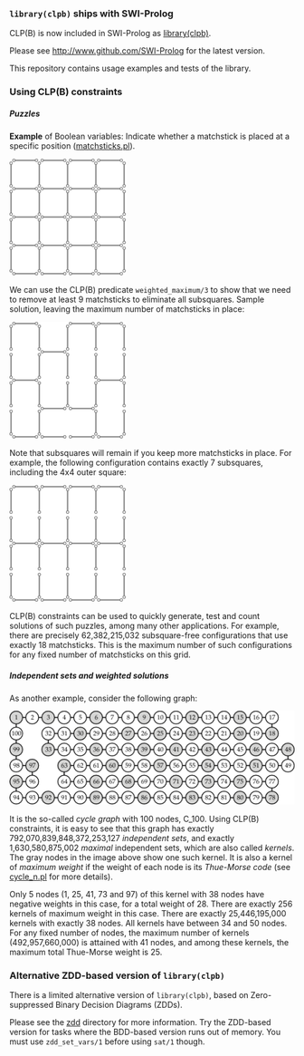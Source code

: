 ### `library(clpb)` ships with SWI-Prolog

CLP(B) is now included in SWI-Prolog as
[library(clpb)](http://www.swi-prolog.org/man/clpb.html).

Please see http://www.github.com/SWI-Prolog for the latest version.

This repository contains usage examples and tests of the library.

### Using CLP(B) constraints

##### Puzzles

**Example** of Boolean variables: Indicate whether a matchstick is
placed at a specific position ([matchsticks.pl](matchsticks.pl)).

![Matchsticks initial configuration](matchsticks1.png)

We can use the CLP(B) predicate `weighted_maximum/3` to show that we
need to remove at least 9 matchsticks to eliminate all subsquares.
Sample solution, leaving the maximum number of matchsticks in place:

![Matchsticks without any subsquares](matchsticks2.png)

Note that subsquares will remain if you keep more matchsticks in
place. For example, the following configuration contains exactly 7
subsquares, including the 4x4 outer square:

![Exactly 7 subsquares remaining](matchsticks3.png)

CLP(B) constraints can be used to quickly generate, test and count
solutions of such puzzles, among many other applications. For example,
there are precisely 62,382,215,032 subsquare-free configurations that
use exactly 18 matchsticks. This is the maximum number of such
configurations for any fixed number of matchsticks on this grid.

##### Independent sets and weighted solutions

As another example, consider the following graph:

![Maximal independent set of C_100](cyclegraph.png)

It is the so-called _cycle graph_ with 100 nodes, C_100. Using CLP(B)
constraints, it is easy to see that this graph has exactly
792,070,839,848,372,253,127 _independent sets_, and exactly
1,630,580,875,002 _maximal_ independent sets, which are also called
_kernels_. The gray nodes in the image above show one such kernel. It
is also a kernel of _maximum weight_ if the weight of each node is its
_Thue-Morse code_ (see [cycle_n.pl](cycle_n.pl) for more details).

Only 5 nodes (1, 25, 41, 73 and 97) of this kernel with 38 nodes have
negative weights in this case, for a total weight of 28. There are
exactly 256 kernels of maximum weight in this case. There are exactly
25,446,195,000 kernels with exactly 38 nodes. All kernels have between
34 and 50 nodes. For any fixed number of nodes, the maximum number of
kernels (492,957,660,000) is attained with 41 nodes, and among these
kernels, the maximum total Thue-Morse weight is 25.

### Alternative ZDD-based version of `library(clpb)`

There is a limited alternative version of `library(clpb)`, based on
Zero-suppressed Binary Decision Diagrams (ZDDs).

Please see the [zdd](zdd) directory for more information. Try the
ZDD-based version for tasks where the BDD-based version runs out of
memory. You must use `zdd_set_vars/1` before using `sat/1` though.
